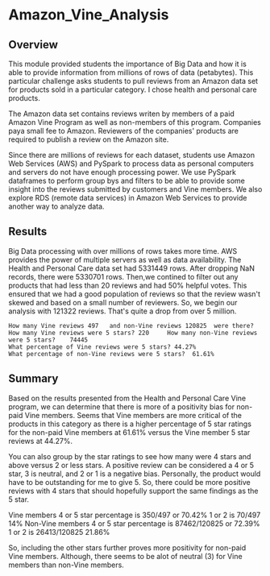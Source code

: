# Amazon_Vine_Analysis

## Overview

This module provided students the importance of Big Data and how it is able to provide information from millions of rows of data (petabytes).  This particular challenge
asks students to pull reviews from an Amazon data set for products sold in a particular category.  I chose health and personal care products. 

The Amazon data set contains reviews writen by members of a paid Amazon Vine Program as well as non-members of this program.  Companies paya small fee to
Amazon.  Reviewers of the companies' products are required to publish a review on the Amazon site.

Since there are millions of reviews for each dataset, students use Amazon Web Services (AWS) and PySpark to process data as personal computers and servers do not have enough processing power.  We use PySpark dataframes to perform
group bys and filters to be able to provide some insight into the reviews submitted by customers and Vine members.  We also explore RDS (remote data services) in Amazon Web Services
to provide another way to analyze data.

## Results

Big Data processing with over millions of rows takes more time.  AWS provides the power of multiple servers as well as data availability.  The Health and Personal Care data set had 5331449 rows.
After dropping NaN records, there were 5330701 rows.  Then,we contined to filter out any products that had less than 20 reviews and had 50% helpful votes. This ensured that we had a good population of reviews so that
the review wasn't skewed and based on a small number of reviewers.  So, we begin our analysis with 121322 reviews.  That's quite a drop from over 5 million.

    How many Vine reviews 497   and non-Vine reviews 120825  were there?
    How many Vine reviews were 5 stars? 220 	How many non-Vine reviews were 5 stars?    74445
    What percentage of Vine reviews were 5 stars? 44.27%    
	What percentage of non-Vine reviews were 5 stars?  61.61%

## Summary

Based on the results presented from the Health and Personal Care Vine program, we can determine that there is more of a positivity bias for non-paid Vine members.  Seems that Vine members are more critical of the products in this category as there is a higher 
percentage of 5 star ratings for the non-paid Vine members at 61.61% versus the Vine member 5 star reviews at 44.27%.

You can also group by the star ratings to see how many were 4 stars and above versus 2 or less stars.  A positive review can be considered a 4 or 5 star, 3 is neutral, and 2 or 1 is a 
negative bias.  Personally, the product would have to be outstanding for me to give 5.  So, there could be more positive reviews with 4 stars that should hopefully support the same 
findings as the 5 star.

Vine members 		4 or 5 star percentage is 350/497 or 70.42%					1 or 2 is 70/497  14%
Non-Vine members 	4 or 5 star percentage is 87462/120825 or 72.39%			1 or 2 is 26413/120825 21.86%

So, including the other stars further proves more positivity for non-paid Vine members.   Although, there seems to be alot of neutral (3) for Vine members than non-Vine members.


